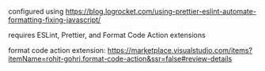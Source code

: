 configured using https://blog.logrocket.com/using-prettier-eslint-automate-formatting-fixing-javascript/

requires ESLint, Prettier, and Format Code Action extensions

format code action extension: https://marketplace.visualstudio.com/items?itemName=rohit-gohri.format-code-action&ssr=false#review-details

